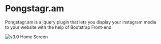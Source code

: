Pongstagr.am
============

Pongstagr.am is a jquery plugin that lets you display your instagram media to your website with the help of Bootstrap Front-end.

![v3.0 Home Screen](http://pongstr.com/projects/pongstagr.am/v3.0-screen.png)
